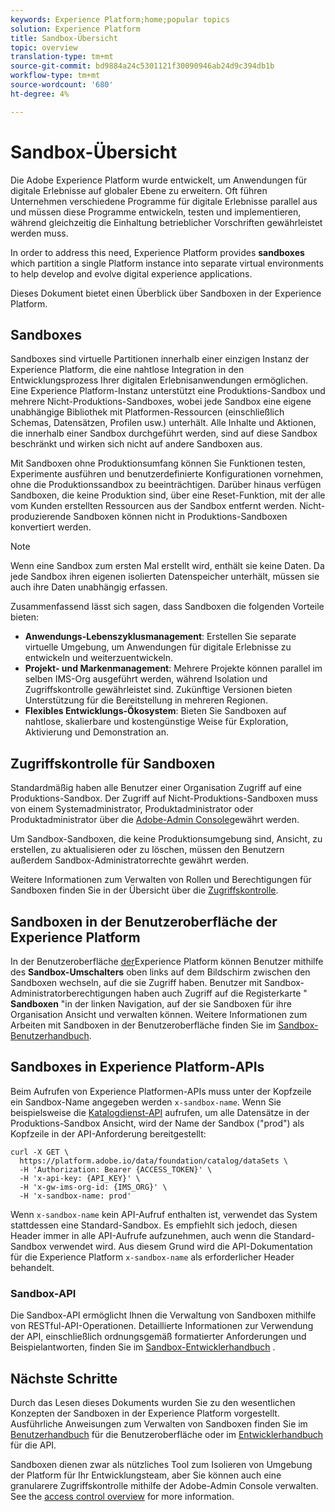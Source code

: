 ```yaml
---
keywords: Experience Platform;home;popular topics
solution: Experience Platform
title: Sandbox-Übersicht
topic: overview
translation-type: tm+mt
source-git-commit: bd9884a24c5301121f30090946ab24d9c394db1b
workflow-type: tm+mt
source-wordcount: '680'
ht-degree: 4%

---
```



# Sandbox-Übersicht

Die Adobe Experience Platform wurde entwickelt, um Anwendungen für digitale Erlebnisse auf globaler Ebene zu erweitern. Oft führen Unternehmen verschiedene Programme für digitale Erlebnisse parallel aus und müssen diese Programme entwickeln, testen und implementieren, während gleichzeitig die Einhaltung betrieblicher Vorschriften gewährleistet werden muss.

In order to address this need, Experience Platform provides **sandboxes** which partition a single Platform instance into separate virtual environments to help develop and evolve digital experience applications.

Dieses Dokument bietet einen Überblick über Sandboxen in der Experience Platform.

## Sandboxes

Sandboxes sind virtuelle Partitionen innerhalb einer einzigen Instanz der Experience Platform, die eine nahtlose Integration in den Entwicklungsprozess Ihrer digitalen Erlebnisanwendungen ermöglichen. Eine Experience Platform-Instanz unterstützt eine Produktions-Sandbox und mehrere Nicht-Produktions-Sandboxes, wobei jede Sandbox eine eigene unabhängige Bibliothek mit Platformen-Ressourcen (einschließlich Schemas, Datensätzen, Profilen usw.) unterhält.  Alle Inhalte und Aktionen, die innerhalb einer Sandbox durchgeführt werden, sind auf diese Sandbox beschränkt und wirken sich nicht auf andere Sandboxen aus.

Mit Sandboxen ohne Produktionsumfang können Sie Funktionen testen, Experimente ausführen und benutzerdefinierte Konfigurationen vornehmen, ohne die Produktionssandbox zu beeinträchtigen. Darüber hinaus verfügen Sandboxen, die keine Produktion sind, über eine Reset-Funktion, mit der alle vom Kunden erstellten Ressourcen aus der Sandbox entfernt werden. Nicht-produzierende Sandboxen können nicht in Produktions-Sandboxen konvertiert werden.

>[!NOTE]
>
>Wenn eine Sandbox zum ersten Mal erstellt wird, enthält sie keine Daten. Da jede Sandbox ihren eigenen isolierten Datenspeicher unterhält, müssen sie auch ihre Daten unabhängig erfassen.

Zusammenfassend lässt sich sagen, dass Sandboxen die folgenden Vorteile bieten:

* **Anwendungs-Lebenszyklusmanagement**: Erstellen Sie separate virtuelle Umgebung, um Anwendungen für digitale Erlebnisse zu entwickeln und weiterzuentwickeln.
* **Projekt- und Markenmanagement**: Mehrere Projekte können parallel im selben IMS-Org ausgeführt werden, während Isolation und Zugriffskontrolle gewährleistet sind. Zukünftige Versionen bieten Unterstützung für die Bereitstellung in mehreren Regionen.
* **Flexibles Entwicklungs-Ökosystem**: Bieten Sie Sandboxen auf nahtlose, skalierbare und kostengünstige Weise für Exploration, Aktivierung und Demonstration an.

## Zugriffskontrolle für Sandboxen

Standardmäßig haben alle Benutzer einer Organisation Zugriff auf eine Produktions-Sandbox. Der Zugriff auf Nicht-Produktions-Sandboxen muss von einem Systemadministrator, Produktadministrator oder Produktadministrator über die [Adobe-Admin Console](https://adminconsole.adobe.com)gewährt werden.

Um Sandbox-Sandboxen, die keine Produktionsumgebung sind, Ansicht, zu erstellen, zu aktualisieren oder zu löschen, müssen den Benutzern außerdem Sandbox-Administratorrechte gewährt werden.

Weitere Informationen zum Verwalten von Rollen und Berechtigungen für Sandboxen finden Sie in der Übersicht über die [Zugriffskontrolle](../access-control/home.md).

## Sandboxen in der Benutzeroberfläche der Experience Platform

In der Benutzeroberfläche [der](https://platform.adobe.com)Experience Platform können Benutzer mithilfe des **Sandbox-Umschalters** oben links auf dem Bildschirm zwischen den Sandboxen wechseln, auf die sie Zugriff haben.  Benutzer mit Sandbox-Administratorberechtigungen haben auch Zugriff auf die Registerkarte &quot; **Sandboxen** &quot;in der linken Navigation, auf der sie Sandboxen für ihre Organisation Ansicht und verwalten können. Weitere Informationen zum Arbeiten mit Sandboxen in der Benutzeroberfläche finden Sie im [Sandbox-Benutzerhandbuch](ui/overview.md).

## Sandboxes in Experience Platform-APIs

Beim Aufrufen von Experience Platformen-APIs muss unter der Kopfzeile ein Sandbox-Name angegeben werden `x-sandbox-name`. Wenn Sie beispielsweise die [Katalogdienst-API](https://www.adobe.io/apis/experienceplatform/home/api-reference.html#!acpdr/swagger-specs/catalog.yaml) aufrufen, um alle Datensätze in der Produktions-Sandbox Ansicht, wird der Name der Sandbox (&quot;prod&quot;) als Kopfzeile in der API-Anforderung bereitgestellt:

```shell
curl -X GET \
  https://platform.adobe.io/data/foundation/catalog/dataSets \
  -H 'Authorization: Bearer {ACCESS_TOKEN}' \
  -H 'x-api-key: {API_KEY}' \
  -H 'x-gw-ims-org-id: {IMS_ORG}' \
  -H 'x-sandbox-name: prod'
```

Wenn `x-sandbox-name` kein API-Aufruf enthalten ist, verwendet das System stattdessen eine Standard-Sandbox. Es empfiehlt sich jedoch, diesen Header immer in alle API-Aufrufe aufzunehmen, auch wenn die Standard-Sandbox verwendet wird. Aus diesem Grund wird die API-Dokumentation für die Experience Platform `x-sandbox-name` als erforderlicher Header behandelt.

### Sandbox-API

Die Sandbox-API ermöglicht Ihnen die Verwaltung von Sandboxen mithilfe von RESTful-API-Operationen. Detaillierte Informationen zur Verwendung der API, einschließlich ordnungsgemäß formatierter Anforderungen und Beispielantworten, finden Sie im [Sandbox-Entwicklerhandbuch](api/getting-started.md) .

## Nächste Schritte

Durch das Lesen dieses Dokuments wurden Sie zu den wesentlichen Konzepten der Sandboxen in der Experience Platform vorgestellt. Ausführliche Anweisungen zum Verwalten von Sandboxen finden Sie im [Benutzerhandbuch](ui/overview.md) für die Benutzeroberfläche oder im [Entwicklerhandbuch](./api/getting-started.md) für die API.

Sandboxen dienen zwar als nützliches Tool zum Isolieren von Umgebung der Platform für Ihr Entwicklungsteam, aber Sie können auch eine granularere Zugriffskontrolle mithilfe der Adobe-Admin Console verwalten. See the [access control overview](../access-control/home.md) for more information.